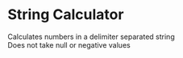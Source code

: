 # String Calculator

Calculates numbers in a delimiter separated string  
Does not take null or negative values